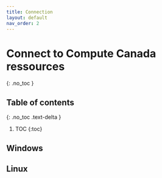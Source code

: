 ```yaml
---
title: Connection
layout: default
nav_order: 2
---
```


# Connect to Compute Canada ressources
{: .no_toc }

## Table of contents
{: .no_toc .text-delta }

1. TOC
{:toc}


## Windows


## Linux